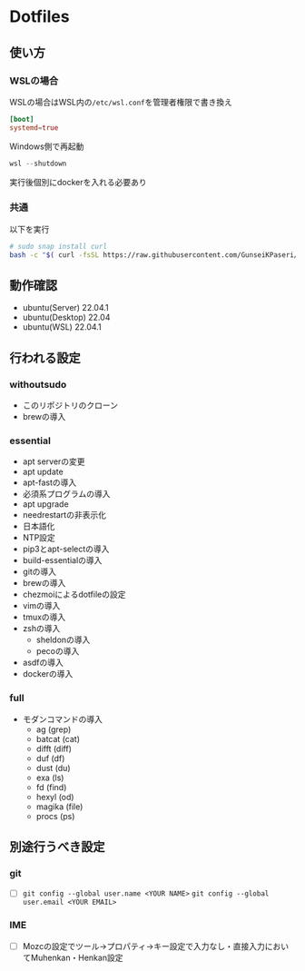 # Dotfiles

## 使い方

### WSLの場合

WSLの場合はWSL内の`/etc/wsl.conf`を管理者権限で書き換え

```toml:/etc/wsl.conf
[boot]
systemd=true
```

Windows側で再起動

```ps1
wsl --shutdown
```

実行後個別にdockerを入れる必要あり

### 共通

以下を実行

```sh
# sudo snap install curl
bash -c "$( curl -fsSL https://raw.githubusercontent.com/GunseiKPaseri/.dotfiles/main/setup.sh )"
```

## 動作確認

- ubuntu(Server) 22.04.1
- ubuntu(Desktop) 22.04
- ubuntu(WSL) 22.04.1

## 行われる設定

### withoutsudo

- このリポジトリのクローン
- brewの導入

### essential

- apt serverの変更
- apt update
- apt-fastの導入
- 必須系プログラムの導入
- apt upgrade
- needrestartの非表示化
- 日本語化
- NTP設定
- pip3とapt-selectの導入
- build-essentialの導入
- gitの導入
- brewの導入
- chezmoiによるdotfileの設定
- vimの導入
- tmuxの導入
- zshの導入
  - sheldonの導入
  - pecoの導入
- asdfの導入
- dockerの導入

### full

- モダンコマンドの導入
  - ag (grep)
  - batcat (cat)
  - difft (diff)
  - duf (df)
  - dust (du)
  - exa (ls)
  - fd (find)
  - hexyl (od)
  - magika (file)
  - procs (ps)

## 別途行うべき設定

### git

- [ ] `git config --global user.name <YOUR NAME>` `git config --global user.email <YOUR EMAIL>`

### IME

- [ ] Mozcの設定でツール→プロパティ→キー設定で入力なし・直接入力においてMuhenkan・Henkan設定

